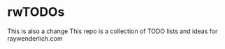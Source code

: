 # rwTODOs

This is also a change
This repo is a collection of TODO lists and ideas for raywenderlich.com
